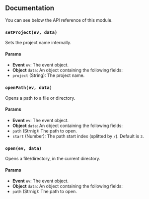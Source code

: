## Documentation
You can see below the API reference of this module.

### `setProject(ev, data)`
Sets the project name internally.

#### Params
- **Event** `ev`: The event object.
- **Object** `data`: An object containing the following fields:
 - `project` (String): The project name.

### `openPath(ev, data)`
Opens a path to a file or directory.

#### Params
- **Event** `ev`: The event object.
- **Object** `data`: An object containing the following fields:
 - `path` (Strnig): The path to open.
 - `start` (Number): The path start index (splitted by `/`). Default is `3`.

### `open(ev, data)`
Opens a file/directory, in the current directory.

#### Params
- **Event** `ev`: The event object.
- **Object** `data`: An object containing the following fields:
 - `path` (Strnig): The path to open.

